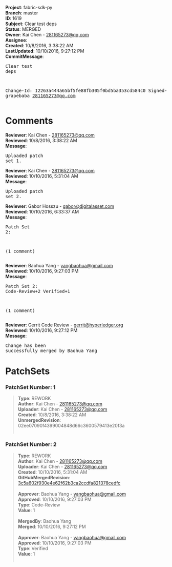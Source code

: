 <strong>Project</strong>: fabric-sdk-py<br><strong>Branch</strong>: master<br><strong>ID</strong>: 1619<br><strong>Subject</strong>: Clear test deps<br><strong>Status</strong>: MERGED<br><strong>Owner</strong>: Kai Chen - 281165273@qq.com<br><strong>Assignee</strong>:<br><strong>Created</strong>: 10/8/2016, 3:38:22 AM<br><strong>LastUpdated</strong>: 10/10/2016, 9:27:12 PM<br><strong>CommitMessage</strong>:<br><pre>Clear test deps

Change-Id: I2263a444a65bf5fe88fb305f0bd5ba353cd584c0
Signed-off-by: grapebaba <281165273@qq.com>
</pre><h1>Comments</h1><strong>Reviewer</strong>: Kai Chen - 281165273@qq.com<br><strong>Reviewed</strong>: 10/8/2016, 3:38:22 AM<br><strong>Message</strong>: <pre>Uploaded patch set 1.</pre><strong>Reviewer</strong>: Kai Chen - 281165273@qq.com<br><strong>Reviewed</strong>: 10/10/2016, 5:31:04 AM<br><strong>Message</strong>: <pre>Uploaded patch set 2.</pre><strong>Reviewer</strong>: Gabor Hosszu - gabor@digitalasset.com<br><strong>Reviewed</strong>: 10/10/2016, 6:33:37 AM<br><strong>Message</strong>: <pre>Patch Set 2:

(1 comment)</pre><strong>Reviewer</strong>: Baohua Yang - yangbaohua@gmail.com<br><strong>Reviewed</strong>: 10/10/2016, 9:27:03 PM<br><strong>Message</strong>: <pre>Patch Set 2: Code-Review+2 Verified+1

(1 comment)</pre><strong>Reviewer</strong>: Gerrit Code Review - gerrit@hyperledger.org<br><strong>Reviewed</strong>: 10/10/2016, 9:27:12 PM<br><strong>Message</strong>: <pre>Change has been successfully merged by Baohua Yang</pre><h1>PatchSets</h1><h3>PatchSet Number: 1</h3><blockquote><strong>Type</strong>: REWORK<br><strong>Author</strong>: Kai Chen - 281165273@qq.com<br><strong>Uploader</strong>: Kai Chen - 281165273@qq.com<br><strong>Created</strong>: 10/8/2016, 3:38:22 AM<br><strong>UnmergedRevision</strong>: 02ee07090f4399004848d66c3600579413e20f3a<br><br></blockquote><h3>PatchSet Number: 2</h3><blockquote><strong>Type</strong>: REWORK<br><strong>Author</strong>: Kai Chen - 281165273@qq.com<br><strong>Uploader</strong>: Kai Chen - 281165273@qq.com<br><strong>Created</strong>: 10/10/2016, 5:31:04 AM<br><strong>GitHubMergedRevision</strong>: [3c5a602f930e4e62f62b3ca2ccdfa821378cedfc](https://github.com/hyperledger/fabric-sdk-py/commit/3c5a602f930e4e62f62b3ca2ccdfa821378cedfc)<br><br><strong>Approver</strong>: Baohua Yang - yangbaohua@gmail.com<br><strong>Approved</strong>: 10/10/2016, 9:27:03 PM<br><strong>Type</strong>: Code-Review<br><strong>Value</strong>: 1<br><br><strong>MergedBy</strong>: Baohua Yang<br><strong>Merged</strong>: 10/10/2016, 9:27:12 PM<br><br><strong>Approver</strong>: Baohua Yang - yangbaohua@gmail.com<br><strong>Approved</strong>: 10/10/2016, 9:27:03 PM<br><strong>Type</strong>: Verified<br><strong>Value</strong>: 1<br><br></blockquote>